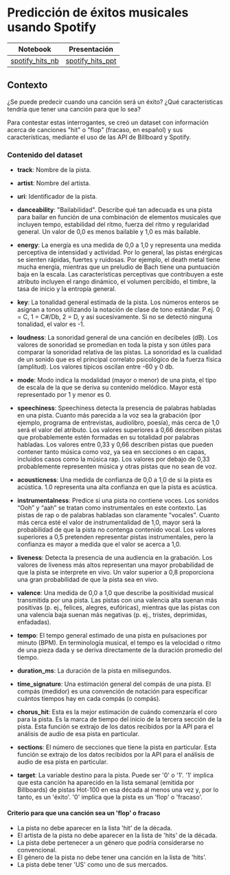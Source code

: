 # Predicción de éxitos musicales usando Spotify

| Notebook | Presentación |
| :-: | :-: |
| [spotify_hits_nb]() | [spotify_hits_ppt]() |

## Contexto

¿Se puede predecir cuando una canción será un éxito? ¿Qué características tendría que tener una canción para que lo sea?

Para contestar estas interrogantes, se creó un dataset con información acerca de canciones "hit" o "flop" (fracaso, en español) y sus características, mediante el uso de las API de Billboard y Spotify.

### Contenido del dataset

- **track**: Nombre de la pista.

- **artist**: Nombre del artista.

- **uri**: Identificador de la pista.

- **danceability**: "Bailabilidad". Describe qué tan adecuada es una pista para bailar en función de una combinación de elementos musicales que incluyen tempo, estabilidad del ritmo, fuerza del ritmo y regularidad general. Un valor de 0,0 es menos bailable y 1,0 es más bailable.
  
- **energy**: La energía es una medida de 0,0 a 1,0 y representa una medida perceptiva de intensidad y actividad. Por lo general, las pistas enérgicas se sienten rápidas, fuertes y ruidosas. Por ejemplo, el death metal tiene mucha energía, mientras que un preludio de Bach tiene una puntuación baja en la escala. Las características perceptivas que contribuyen a este atributo incluyen el rango dinámico, el volumen percibido, el timbre, la tasa de inicio y la entropía general.

- **key**: La tonalidad general estimada de la pista. Los números enteros se asignan a tonos utilizando la notación de clase de tono estándar. P.ej. 0 = C, 1 = C#/Db, 2 = D, y así sucesivamente. Si no se detectó ninguna tonalidad, el valor es -1.

- **loudness**: La sonoridad general de una canción en decibeles (dB). Los valores de sonoridad se promedian en toda la pista y son útiles para comparar la sonoridad relativa de las pistas. La sonoridad es la cualidad de un sonido que es el principal correlato psicológico de la fuerza física (amplitud). Los valores típicos oscilan entre -60 y 0 db.

- **mode**: Modo indica la modalidad (mayor o menor) de una pista, el tipo de escala de la que se deriva su contenido melódico. Mayor está representado por 1 y menor es 0.

- **speechiness**: Speechiness detecta la presencia de palabras habladas en una pista. Cuanto más parecida a la voz sea la grabación (por ejemplo, programa de entrevistas, audiolibro, poesía), más cerca de 1,0 será el valor del atributo. Los valores superiores a 0,66 describen pistas que probablemente estén formadas en su totalidad por palabras habladas. Los valores entre 0,33 y 0,66 describen pistas que pueden contener tanto música como voz, ya sea en secciones o en capas, incluidos casos como la música rap. Los valores por debajo de 0,33 probablemente representen música y otras pistas que no sean de voz.

- **acousticness**: Una medida de confianza de 0,0 a 1,0 de si la pista es acústica. 1.0 representa una alta confianza en que la pista es acústica.

- **instrumentalness**: Predice si una pista no contiene voces. Los sonidos “Ooh” y “aah” se tratan como instrumentales en este contexto. Las pistas de rap o de palabras habladas son claramente "vocales". Cuanto más cerca esté el valor de instrumentalidad de 1,0, mayor será la probabilidad de que la pista no contenga contenido vocal. Los valores superiores a 0,5 pretenden representar pistas instrumentales, pero la confianza es mayor a medida que el valor se acerca a 1,0.

- **liveness**: Detecta la presencia de una audiencia en la grabación. Los valores de liveness más altos representan una mayor probabilidad de que la pista se interprete en vivo. Un valor superior a 0,8 proporciona una gran probabilidad de que la pista sea en vivo.
  
- **valence**: Una medida de 0,0 a 1,0 que describe la positividad musical transmitida por una pista. Las pistas con una valencia alta suenan más positivas (p. ej., felices, alegres, eufóricas), mientras que las pistas con una valencia baja suenan más negativas (p. ej., tristes, deprimidas, enfadadas).

- **tempo**: El tempo general estimado de una pista en pulsaciones por minuto (BPM). En terminología musical, el tempo es la velocidad o ritmo de una pieza dada y se deriva directamente de la duración promedio del tiempo.
  
- **duration_ms**: La duración de la pista en milisegundos.

- **time_signature**: Una estimación general del compás de una pista. El compás (medidor) es una convención de notación para especificar cuántos tiempos hay en cada compás (o compás).

- **chorus_hit**: Esta es la mejor estimación de cuándo comenzaría el coro para la pista. Es la marca de tiempo del inicio de la tercera sección de la pista. Esta función se extrajo de los datos recibidos por la API para el análisis de audio de esa pista en particular.

- **sections**: El número de secciones que tiene la pista en particular. Esta función se extrajo de los datos recibidos por la API para el análisis de audio de esa pista en particular.

- **target**: La variable destino para la pista. Puede ser '0' o '1'. '1' implica que esta canción ha aparecido en la lista semanal (emitida por Billboards) de pistas Hot-100 en esa década al menos una vez y, por lo tanto, es un 'éxito'. '0' implica que la pista es un 'flop' o 'fracaso'.

#### Criterio para que una canción sea un 'flop' o fracaso

- La pista no debe aparecer en la lista 'hit' de la década.
- El artista de la pista no debe aparecer en la lista de 'hits' de la década.
- La pista debe pertenecer a un género que podría considerarse no convencional.
- El género de la pista no debe tener una canción en la lista de 'hits'.
- La pista debe tener 'US' como uno de sus mercados.
